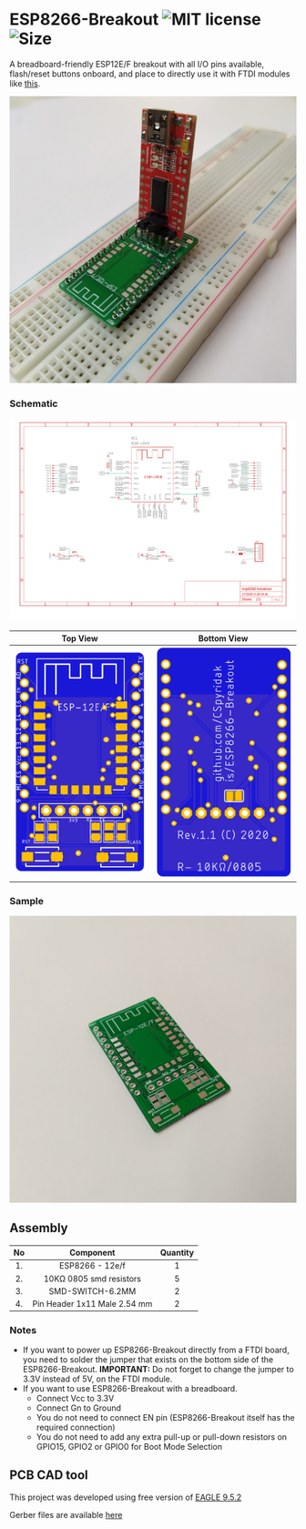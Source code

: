 # ESP8266-Breakout ![MIT license](https://img.shields.io/github/license/CSpyridakis/ESP8266-Breakout?style=plastic) ![Size](https://img.shields.io/github/repo-size/CSpyridakis/ESP8266-Breakout?style=plastic)

A breadboard-friendly ESP12E/F breakout with all I/O pins available, flash/reset buttons onboard, and place to directly use it with FTDI modules like [this](https://www.banggood.com/FT232RL-FTDI-USB-To-TTL-Serial-Converter-Adapter-Module-p-917226.html?rmmds=buy&cur_warehouse=CN).

![ESP-Breakout-Breadboard](doc/ESP8266-Breakout-Breadboard.jpg)

### Schematic
![Schematic](doc/schematic.png)

|Top View             |  Bottom View              |
|:-------------------:|:-------------------------:|
| ![Top](doc/top.png) | ![Bottom](doc/bottom.png) |

### Sample
![PCB](doc/ESP8266-Breakout.jpg)

## Assembly 
| No  |   Component   |    Quantity      |
|:---:|:-------------:|:----------------:|
| 1.  |      ESP8266 - 12e/f         | 1 | 
| 2.  |    10KΩ 0805 smd resistors   | 5 | 
| 3.  |      SMD-SWITCH-6.2MM        | 2 |
| 4.  | Pin Header 1x11 Male 2.54 mm | 2 |

### Notes
* If you want to power up ESP8266-Breakout directly from a FTDI board, you need to solder the jumper that exists on the bottom side of the ESP8266-Breakout. **IMPORTANT:** Do not forget to change the jumper to 3.3V instead of 5V, on the FTDI module.
* If you want to use ESP8266-Breakout with a breadboard.
  - Connect Vcc to 3.3V
  - Connect Gn to Ground
  - You do not need to connect EN pin (ESP8266-Breakout itself has the required connection)
  - You do not need to add any extra pull-up or pull-down resistors on GPIO15, GPIO2 or GPIO0 for Boot Mode Selection

## PCB CAD tool
This project was developed using free version of  [EAGLE 9.5.2](https://www.autodesk.com/products/eagle/overview)

Gerber files are available [here](pcb/gerber/)
